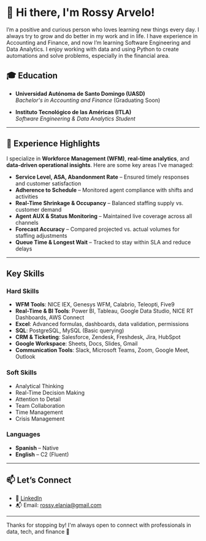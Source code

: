# 👋 Hi there, I'm Rossy Arvelo!

I’m a positive and curious person who loves learning new things every day. I always try to grow and do better in my work and in life. I have experience in Accounting and Finance, and now I’m learning Software Engineering and Data Analytics. I enjoy working with data and using Python to create automations and solve problems, especially in the financial area.


## 🎓 Education

- **Universidad Autónoma de Santo Domingo (UASD)**  
  *Bachelor's in Accounting and Finance* (Graduating Soon)

- **Instituto Tecnológico de las Américas (ITLA)**  
  *Software Engineering & Data Analytics Student*

---

## 💼 Experience Highlights

I specialize in **Workforce Management (WFM)**, **real-time analytics**, and **data-driven operational insights**. Here are some key areas I’ve managed:

- **Service Level, ASA, Abandonment Rate** – Ensured timely responses and customer satisfaction  
- **Adherence to Schedule** – Monitored agent compliance with shifts and activities  
- **Real-Time Shrinkage & Occupancy** – Balanced staffing supply vs. customer demand  
- **Agent AUX & Status Monitoring** – Maintained live coverage across all channels  
- **Forecast Accuracy** – Compared projected vs. actual volumes for staffing adjustments  
- **Queue Time & Longest Wait** – Tracked to stay within SLA and reduce delays  

---

## Key Skills

### Hard Skills
- **WFM Tools**: NICE IEX, Genesys WFM, Calabrio, Teleopti, Five9  
- **Real-Time & BI Tools**: Power BI, Tableau, Google Data Studio, NICE RT Dashboards, AWS Connect  
- **Excel**: Advanced formulas, dashboards, data validation, permissions  
- **SQL**: PostgreSQL, MySQL (Basic querying)  
- **CRM & Ticketing**: Salesforce, Zendesk, Freshdesk, Jira, HubSpot  
- **Google Workspace**: Sheets, Docs, Slides, Gmail  
- **Communication Tools**: Slack, Microsoft Teams, Zoom, Google Meet, Outlook

### Soft Skills
- Analytical Thinking  
- Real-Time Decision Making  
- Attention to Detail  
- Team Collaboration  
- Time Management  
- Crisis Management

### Languages
- **Spanish** – Native  
- **English** – C2 (Fluent)

---

## 📫 Let’s Connect

- 💼 [LinkedIn](https://www.linkedin.com/in/rossy-arvelo-64678a137/)  
- 📬 Email: rossy.elania@gmail.com

---

Thanks for stopping by! I'm always open to connect with professionals in data, tech, and finance 🌟
